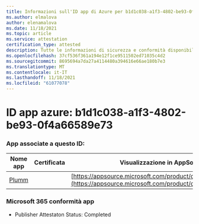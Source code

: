 ```yaml
---
title: Informazioni sull'ID app di Azure per b1d1c038-a1f3-4802-be93-0f4a66589e73
ms.author: elmalova
author: elenamalova
ms.date: 11/18/2021
ms.topic: article
ms.service: attestation
certification_type: attested
description: Tutte le informazioni di sicurezza e conformità disponibili per b1d1c038-a1f3-4802-be93-0f4a66589e73.
ms.openlocfilehash: 37cf536f361a194e12f1ce9511502ed71035c4d2
ms.sourcegitcommit: 8695694a7da27a4114480a394616e66ae180b7e3
ms.translationtype: MT
ms.contentlocale: it-IT
ms.lasthandoff: 11/18/2021
ms.locfileid: "61077078"
---
```

# <a name="azure-app-id-b1d1c038-a1f3-4802-be93-0f4a66589e73"></a>ID app azure: b1d1c038-a1f3-4802-be93-0f4a66589e73


### <a name="apps-associated-with-this-id"></a>App associate a questo ID:
| **Nome app** | **Certificata** | **Visualizzazione in AppSource** |
|--------------|---------------|-----------------------|
| [Plumm](https://docs.microsoft.com/microsoft-365-app-certification/forward/WA200003326) |  | [https://appsource.microsoft.com/product/office/WA200003326](https://appsource.microsoft.com/product/office/WA200003326) |

### <a name="microsoft-365-app-compliance-status"></a>Microsoft 365 conformità app
- Publisher Attestaton Status: Completed
